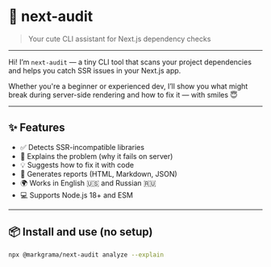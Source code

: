 # 🧸 next-audit

> Your cute CLI assistant for Next.js dependency checks

---

Hi! I’m `next-audit` — a tiny CLI tool that scans your project dependencies and helps you catch SSR issues in your Next.js app.

Whether you're a beginner or experienced dev, I’ll show you what might break during server-side rendering and how to fix it — with smiles 😇

---

## ✨ Features

- ✅ Detects SSR-incompatible libraries
- 🧠 Explains the problem (why it fails on server)
- 💡 Suggests how to fix it with code
- 📝 Generates reports (HTML, Markdown, JSON)
- 🌍 Works in English 🇺🇸 and Russian 🇷🇺
- 💻 Supports Node.js 18+ and ESM

---

## 📦 Install and use (no setup)

```bash
npx @markgrama/next-audit analyze --explain
